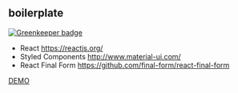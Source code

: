 ## boilerplate

[![Greenkeeper badge](https://badges.greenkeeper.io/wilf312/react-styled-final-form-material-preset.svg)](https://greenkeeper.io/)
* React https://reactjs.org/
* Styled Components http://www.material-ui.com/
* React Final Form https://github.com/final-form/react-final-form

[DEMO](https://wilf312.github.io/react-styled-final-form-material-boilerplate/)



